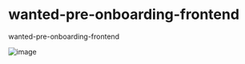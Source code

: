 # wanted-pre-onboarding-frontend
wanted-pre-onboarding-frontend 

![image](https://user-images.githubusercontent.com/76687318/207833890-7c0e7229-5bed-4e73-8b63-6093373c809b.png)
